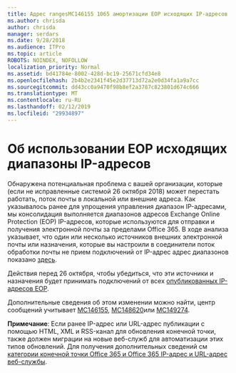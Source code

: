 ```yaml
---
title: Адрес rangesMC146155 1065 амортизации EOP исходящих IP-адресов
ms.author: chrisda
author: chrisda
manager: serdars
ms.date: 9/28/2018
ms.audience: ITPro
ms.topic: article
ROBOTS: NOINDEX, NOFOLLOW
localization_priority: Normal
ms.assetid: bd41784e-8002-428d-bc19-25671cfd34e8
ms.openlocfilehash: 2b4b2e2341f45e2d37713d72a2e0d34fa1a9a7cc
ms.sourcegitcommit: dd43cc0a9470f98b8ef2a3787c823801d674c666
ms.translationtype: MT
ms.contentlocale: ru-RU
ms.lasthandoff: 02/12/2019
ms.locfileid: "29934897"
---
```

# <a name="deprecation-of-eop-outbound-ip-address-ranges"></a>Об использовании EOP исходящих диапазоны IP-адресов

Обнаружена потенциальная проблема с вашей организации, которые (если не исправленные системой 26 октября 2018) может перестать работать, поток почты в локальной или внешние адреса. Как указывалось ранее для упрощения управления диапазон IP-адресами, мы консолидация выполняется диапазонов адресов Exchange Online Protection (EOP) IP-адресов, которые используются для отправки и получения электронной почты за пределами Office 365. В ходе анализа указывает, что один или несколько источников внешних электронной почты или назначения, которые вы настроили в соединители поток обработки почты не прием подключений от IP-адрес адрес диапазонов показано [здесь](https://docs.microsoft.com/office365/SecurityCompliance/eop/exchange-online-protection-ip-addresses).
  
Действия перед 26 октября, чтобы убедиться, что эти источники и назначения будет принимать подключений от всех [опубликованных IP-адресов EOP](https://docs.microsoft.com/office365/SecurityCompliance/eop/exchange-online-protection-ip-addresses).
  
Дополнительные сведения об этом изменении можно найти, центр сообщений учитывает [MC146155](https://portal.office.com/AdminPortal/home?switchtomodern=true#/MessageCenter?id=MC146155), [MC148620](https://portal.office.com/AdminPortal/home?switchtomodern=true#/MessageCenter?id=MC148620)или [MC149274](https://portal.office.com/AdminPortal/home?switchtomodern=true#/MessageCenter?id=MC149274).
  
 **Примечание**: Если ранее IP-адрес или URL-адрес публикации с помощью HTML, XML и RSS-канал для обновления конечной точки, также должен миграции на новые веб-служб для автоматизации этих типов обновлений. Для получения дополнительных сведений см [категории конечной точки Office 365 и Office 365 IP-адрес и URL-адрес веб-службы](https://techcommunity.microsoft.com/t5/Office-365-Blog/Announcing-Office-365-endpoint-categories-and-Office-365-IP/ba-p/177638).
  

